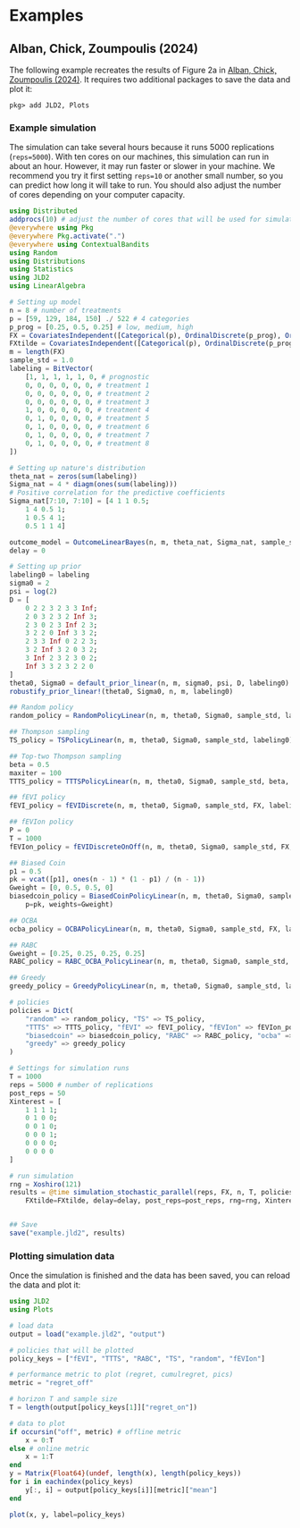 Examples
========

## Alban, Chick, Zoumpoulis (2024)
The following example recreates the results of Figure 2a in [Alban, Chick, Zoumpoulis (2024)](https://papers.ssrn.com/sol3/papers.cfm?abstract_id=4160045). It requires two additional packages to save the data and plot it:
```
pkg> add JLD2, Plots
```

### Example simulation

The simulation can take several hours because it runs 5000 replications (`reps=5000`). With ten cores on our machines, this simulation can run in about an hour. However, it may run faster or slower in your machine. We recommend you try it first setting `reps=10` or another small number, so you can predict how long it will take to run. You should also adjust the number of cores depending on your computer capacity.

```julia
using Distributed
addprocs(10) # adjust the number of cores that will be used for simulation
@everywhere using Pkg
@everywhere Pkg.activate(".")
@everywhere using ContextualBandits
using Random
using Distributions
using Statistics
using JLD2
using LinearAlgebra

# Setting up model
n = 8 # number of treatments
p = [59, 129, 184, 150] ./ 522 # 4 categories
p_prog = [0.25, 0.5, 0.25] # low, medium, high
FX = CovariatesIndependent([Categorical(p), OrdinalDiscrete(p_prog), OrdinalDiscrete(p_prog)])
FXtilde = CovariatesIndependent([Categorical(p), OrdinalDiscrete(p_prog), OrdinalDiscrete(p_prog)])
m = length(FX)
sample_std = 1.0
labeling = BitVector(
    [1, 1, 1, 1, 1, 0, # prognostic
    0, 0, 0, 0, 0, 0, # treatment 1
    0, 0, 0, 0, 0, 0, # treatment 2
    0, 0, 0, 0, 0, 0, # treatment 3
    1, 0, 0, 0, 0, 0, # treatment 4
    0, 1, 0, 0, 0, 0, # treatment 5
    0, 1, 0, 0, 0, 0, # treatment 6
    0, 1, 0, 0, 0, 0, # treatment 7
    0, 1, 0, 0, 0, 0, # treatment 8
])

# Setting up nature's distribution
theta_nat = zeros(sum(labeling))
Sigma_nat = 4 * diagm(ones(sum(labeling)))
# Positive correlation for the predictive coefficients
Sigma_nat[7:10, 7:10] = [4 1 1 0.5;
    1 4 0.5 1;
    1 0.5 4 1;
    0.5 1 1 4]

outcome_model = OutcomeLinearBayes(n, m, theta_nat, Sigma_nat, sample_std, labeling)
delay = 0

# Setting up prior
labeling0 = labeling
sigma0 = 2
psi = log(2)
D = [
    0 2 2 3 2 3 3 Inf;
    2 0 3 2 3 2 Inf 3;
    2 3 0 2 3 Inf 2 3;
    3 2 2 0 Inf 3 3 2;
    2 3 3 Inf 0 2 2 3;
    3 2 Inf 3 2 0 3 2;
    3 Inf 2 3 2 3 0 2;
    Inf 3 3 2 3 2 2 0
]
theta0, Sigma0 = default_prior_linear(n, m, sigma0, psi, D, labeling0)
robustify_prior_linear!(theta0, Sigma0, n, m, labeling0)

## Random policy
random_policy = RandomPolicyLinear(n, m, theta0, Sigma0, sample_std, labeling0)

## Thompson sampling
TS_policy = TSPolicyLinear(n, m, theta0, Sigma0, sample_std, labeling0)

## Top-two Thompson sampling
beta = 0.5
maxiter = 100
TTTS_policy = TTTSPolicyLinear(n, m, theta0, Sigma0, sample_std, beta, maxiter, labeling0)

## fEVI policy
fEVI_policy = fEVIDiscrete(n, m, theta0, Sigma0, sample_std, FX, labeling0)

## fEVIon policy
P = 0
T = 1000
fEVIon_policy = fEVIDiscreteOnOff(n, m, theta0, Sigma0, sample_std, FX, P, T, labeling0)

## Biased Coin
p1 = 0.5
pk = vcat([p1], ones(n - 1) * (1 - p1) / (n - 1))
Gweight = [0, 0.5, 0.5, 0]
biasedcoin_policy = BiasedCoinPolicyLinear(n, m, theta0, Sigma0, sample_std, FX, labeling0;
    p=pk, weights=Gweight)

## OCBA
ocba_policy = OCBAPolicyLinear(n, m, theta0, Sigma0, sample_std, FX, labeling0)

## RABC
Gweight = [0.25, 0.25, 0.25, 0.25]
RABC_policy = RABC_OCBA_PolicyLinear(n, m, theta0, Sigma0, sample_std, FX, labeling0; p=pk, weights=Gweight)

## Greedy
greedy_policy = GreedyPolicyLinear(n, m, theta0, Sigma0, sample_std, labeling0)

# policies
policies = Dict(
    "random" => random_policy, "TS" => TS_policy,
    "TTTS" => TTTS_policy, "fEVI" => fEVI_policy, "fEVIon" => fEVIon_policy,
    "biasedcoin" => biasedcoin_policy, "RABC" => RABC_policy, "ocba" => ocba_policy,
    "greedy" => greedy_policy
)

# Settings for simulation runs
T = 1000
reps = 5000 # number of replications
post_reps = 50
Xinterest = [
    1 1 1 1;
    0 1 0 0;
    0 0 1 0;
    0 0 0 1;
    0 0 0 0;
    0 0 0 0
]

# run simulation
rng = Xoshiro(121)
results = @time simulation_stochastic_parallel(reps, FX, n, T, policies, outcome_model;
    FXtilde=FXtilde, delay=delay, post_reps=post_reps, rng=rng, Xinterest=Xinterest)


## Save
save("example.jld2", results)
```

### Plotting simulation data
Once the simulation is finished and the data has been saved, you can reload the data and plot it:

```julia
using JLD2
using Plots

# load data
output = load("example.jld2", "output")

# policies that will be plotted
policy_keys = ["fEVI", "TTTS", "RABC", "TS", "random", "fEVIon"]

# performance metric to plot (regret, cumulregret, pics)
metric = "regret_off"

# horizon T and sample size
T = length(output[policy_keys[1]]["regret_on"])

# data to plot
if occursin("off", metric) # offline metric
    x = 0:T
else # online metric
    x = 1:T
end
y = Matrix{Float64}(undef, length(x), length(policy_keys))
for i in eachindex(policy_keys)
    y[:, i] = output[policy_keys[i]][metric]["mean"]
end

plot(x, y, label=policy_keys)
```
